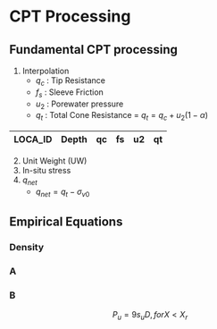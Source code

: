 # CPT Processing



## Fundamental CPT processing

1. Interpolation
    - $q_c$ : Tip Resistance
    - $f_s$ : Sleeve Friction
    - $u_2$ : Porewater pressure
    - $q_t$ : Total Cone Resistance = $q_t = q_c + u_2(1-\alpha)$
      
| LOCA_ID | Depth | qc | fs | u2 | qt |
| ------- | ----- | -- | -- | -- | -- |
      
2. Unit Weight (UW)
3. In-situ stress
4. $q_{net}$
    - $q_{net} = q_t - \sigma_{v0}$   




## Empirical Equations


### Density

### A

### B

$$ P_u = 9 s_u D  , for X < X_r  $$


